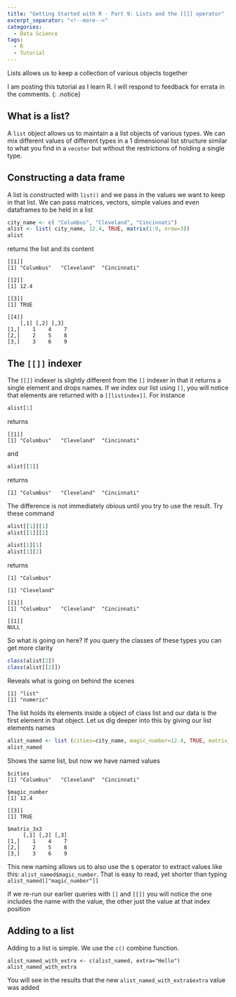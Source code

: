 ```yaml
---
title: "Getting Started with R - Part 9: Lists and the [[]] operator"
excerpt_separator: "<!--more-->"
categories:
  - Data Science
tags:
  - R
  - Tutorial
---
```

Lists allows us to keep a collection of various objects together
<!--more-->


I am posting this tutorial as I learn R. I will respond to feedback for errata in the comments.
{: .notice}


## What is a list?

A `list` object allows us to maintain a a list objects of various types. We can mix different values of different types in a 1 dimensional list structure similar to what you find in a `vecotor` but without the restrictions of holding a single type.

## Constructing a data frame

A list is constructed with `list()` and we pass in the values we want to keep in that list. We can pass matrices, vectors, simple values and even dataframes to be held in a list 

```R
city_name <- c( "Columbus", "Cleveland", "Cincinnati")
alist <- list( city_name, 12.4, TRUE, matrix(1:9, nrow=3))
alist
```
 returns the list and its content

 ```
[[1]]
[1] "Columbus"   "Cleveland"  "Cincinnati"

[[2]]
[1] 12.4

[[3]]
[1] TRUE

[[4]]
     [,1] [,2] [,3]
[1,]    1    4    7
[2,]    2    5    8
[3,]    3    6    9
 ```

## The `[[]]` indexer
The `[[]]` indexer is slightly different from the `[]` indexer in that it returns a single element and drops names. If we index our list using `[]`, you will notice that elements are returned with a `[[listindex]]`. For instance

```R
alist[1]
```
returns
```
[[1]]
[1] "Columbus"   "Cleveland"  "Cincinnati"
```
and

```R
alist[[1]]
```
returns
```
[1] "Columbus"   "Cleveland"  "Cincinnati"
```
The difference is not immediately obious until you try to use the result. Try these command

```R
alist[[1]][1]
alist[[1]][2]

alist[1][1]
alist[1][2]
```
returns
```
[1] "Columbus"

[1] "Cleveland"

[[1]]
[1] "Columbus"   "Cleveland"  "Cincinnati"

[[1]]
NULL
```
So what is going on here? If you query the classes of these types you can get more clarity

```R
class(alist[2])
class(alist[[2]])
```

Reveals what is going on behind the scenes

```
[1] "list"
[1] "numeric"
```
The list holds its elements inside a object of class list and our data is the first element in that object. Let us dig deeper into this by giving our list elements names

```R
alist_named <- list (cities=city_name, magic_number=12.4, TRUE, matrix_3x3=matrix(1:9, nrow=3))
alist_named
```
Shows the same list, but now we have named values

```
$cities
[1] "Columbus"   "Cleveland"  "Cincinnati"

$magic_number
[1] 12.4

[[3]]
[1] TRUE

$matrix_3x3
     [,1] [,2] [,3]
[1,]    1    4    7
[2,]    2    5    8
[3,]    3    6    9
```
This new naming allows us to also use the `$` operator to extract values like this: `alist_named$magic_number`. That is easy to read, yet shorter than typing `alist_named[["magic_number"]]`

If we re-run our earlier queries with `[]` and `[[]]` you will notice the one includes the name with the value, the other just the value at that index position

## Adding to a list

Adding to a list is simple. We use the `c()` combine function. 

```
alist_named_with_extra <- c(alist_named, extra="Hello")
alist_named_with_extra
```
You will see in the results that the new `alist_named_with_extra$extra` value was added
